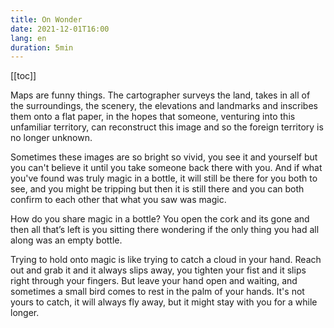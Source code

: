 ```yaml
---
title: On Wonder 
date: 2021-12-01T16:00
lang: en
duration: 5min
---
```


[[toc]]

Maps are funny things. The cartographer surveys the land, takes in all of the surroundings, the scenery, the elevations and landmarks and inscribes them onto a flat paper, in the hopes that someone, venturing into this unfamiliar territory, can reconstruct this image and so the foreign territory is no longer unknown. 

Sometimes these images are so bright so vivid, you see it and yourself but you can't believe it until you take someone back there with you. And if what you've found was truly magic in a bottle, it will still be there for you both to see, and you might be tripping but then it is still there and you can both confirm to each other that what you saw was magic. 

How do you share magic in a bottle? You open the cork and its gone and then all that’s left is you sitting there wondering if the only thing you had all along was an empty bottle. 

Trying to hold onto magic is like trying to catch a cloud in your hand. Reach out and grab it and it always slips away, you tighten your fist and it slips right through your fingers. But leave your hand open and waiting, and sometimes a small bird comes to rest in the palm of your hands. It's not yours to catch, it will always fly away, but it might stay with you for a while longer.